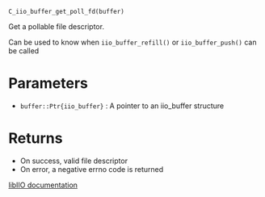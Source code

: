 ```
C_iio_buffer_get_poll_fd(buffer)
```

Get a pollable file descriptor.

Can be used to know when `iio_buffer_refill()` or `iio_buffer_push()` can be called

# Parameters

  * `buffer::Ptr{iio_buffer}` : A pointer to an iio_buffer structure

# Returns

  * On success, valid file descriptor
  * On error, a negative errno code is returned

[libIIO documentation](https://analogdevicesinc.github.io/libiio/master/libiio/group__Buffer.html#ga2ae96ee9f0748e55dfad996d6e9883f2)
